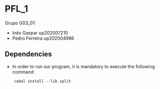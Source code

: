# PFL_1

Grupo G03_01:

* Inês Gaspar up202007210
* Pedro Ferreira up202004986


## Dependencies

* In order to run our program, it is mandatory to execute the following command:

```
    cabal install --lib split
```